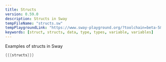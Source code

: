 ```yaml
---
title: Structs
version: 0.59.0
description: Structs in Sway
tempFileName: "structs.sw"
tempPlaygroundLink: "https://www.sway-playground.org/?toolchain=beta-5&transpile=false&gist=b9010222314e75e2a6f410cb8d339eba"
keywords: [struct, structs, data, type, types, variable, variables]
---
```


Examples of structs in Sway

```rust
{{{structs}}}
```
